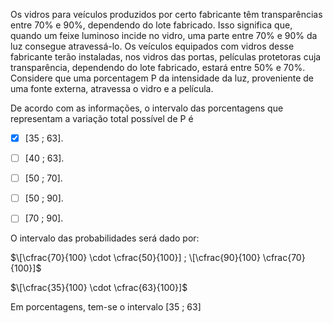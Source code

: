

Os vidros para veículos produzidos por certo fabricante têm transparências entre 70% e 90%, dependendo do lote fabricado. Isso significa que, quando um feixe luminoso incide no vidro, uma parte entre 70% e 90% da luz consegue atravessá-lo. Os veículos equipados com vidros desse fabricante terão instaladas, nos vidros das portas, películas protetoras cuja transparência, dependendo do lote fabricado, estará entre 50% e 70%. Considere que uma porcentagem P da intensidade da luz, proveniente de uma fonte externa, atravessa o vidro e a película.

De acordo com as informações, o intervalo das porcentagens que representam a variação total possível de P é



- [x] \[35 ; 63].
- [ ] \[40 ; 63].
- [ ] \[50 ; 70].
- [ ] \[50 ; 90].
- [ ] \[70 ; 90].


O intervalo das probabilidades será dado por:

$\[\cfrac{70}{100} \cdot \cfrac{50}{100}] ; \[\cfrac{90}{100} \cfrac{70}{100}]$

$\[\cfrac{35}{100} \cdot \cfrac{63}{100}]$

Em porcentagens, tem-se o intervalo \[35 ; 63]
